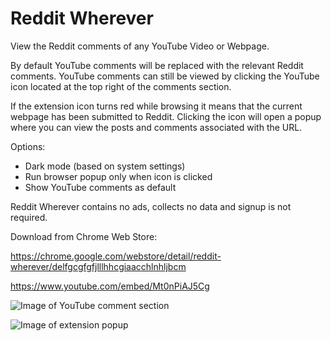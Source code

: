 # Reddit Wherever

View the Reddit comments of any YouTube Video or Webpage.

By default YouTube comments will be replaced with the relevant Reddit comments. YouTube comments can still be viewed by clicking the YouTube icon located at the top right of the comments section.

If the extension icon turns red while browsing it means that the current webpage has been submitted to Reddit. Clicking the icon will open a popup where you can view the posts and comments associated with the URL. 

Options:
- Dark mode (based on system settings)
- Run browser popup only when icon is clicked
- Show YouTube comments as default

Reddit Wherever contains no ads, collects no data and signup is not required.

Download from Chrome Web Store:

https://chrome.google.com/webstore/detail/reddit-wherever/delfgcgfgfjlllhhcgiaacchlnhljbcm

https://www.youtube.com/embed/Mt0nPiAJ5Cg

![Image of YouTube comment section](https://raw.githubusercontent.com/z0ccc/Reddit-Wherever/master/promo_images/screenshot-1.png)

![Image of extension popup](https://raw.githubusercontent.com/z0ccc/Reddit-Wherever/master/promo_images/screenshot-2.png)
